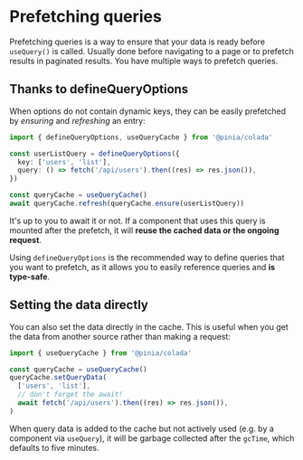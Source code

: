 # Prefetching queries

Prefetching queries is a way to ensure that your data is ready before `useQuery()` is called. Usually done before navigating to a page or to prefetch results in paginated results. You have multiple ways to prefetch queries.

## Thanks to defineQueryOptions

When options do not contain dynamic keys, they can be easily prefetched by _ensuring_ and _refreshing_ an entry:

```ts
import { defineQueryOptions, useQueryCache } from '@pinia/colada'

const userListQuery = defineQueryOptions({
  key: ['users', 'list'],
  query: () => fetch('/api/users').then((res) => res.json()),
})

const queryCache = useQueryCache()
await queryCache.refresh(queryCache.ensure(userListQuery))
```

It's up to you to await it or not. If a component that uses this query is mounted after the prefetch, it will **reuse the cached data or the ongoing request**.

Using `defineQueryOptions` is the recommended way to define queries that you want to prefetch, as it allows you to easily reference queries and **is type-safe**.

## Setting the data directly

You can also set the data directly in the cache. This is useful when you get the data from another source rather than making a request:

```ts
import { useQueryCache } from '@pinia/colada'

const queryCache = useQueryCache()
queryCache.setQueryData(
  ['users', 'list'],
  // don't forget the await!
  await fetch('/api/users').then((res) => res.json()),
)
```

When query data is added to the cache but not actively used (e.g. by a component via `useQuery`), it will be garbage collected after the `gcTime`, which defaults to five minutes.

